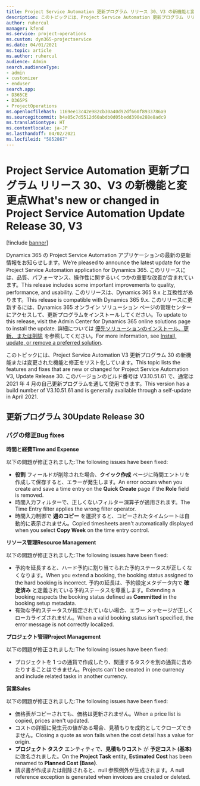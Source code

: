 ```yaml
---
title: Project Service Automation 更新プログラム リリース 30、V3 の新機能と変更点
description: このトピックには、Project Service Automation 更新プログラム リリース 30、V3 で利用可能な機能と修正をリスト化しています。
author: ruhercul
manager: kfend
ms.service: project-operations
ms.custom: dyn365-projectservice
ms.date: 04/01/2021
ms.topic: article
ms.author: ruhercul
audience: Admin
search.audienceType:
- admin
- customizer
- enduser
search.app:
- D365CE
- D365PS
- ProjectOperations
ms.openlocfilehash: 1169ee13c42e982cb30a40d92df660f8933786a9
ms.sourcegitcommit: b4a05c7d5512d60abdb0d05bedd390e288e8adc9
ms.translationtype: HT
ms.contentlocale: ja-JP
ms.lasthandoff: 04/02/2021
ms.locfileid: "5852867"
---
```

# <a name="whats-new-or-changed-in-project-service-automation-update-release-30-v3"></a><span data-ttu-id="a6552-103">Project Service Automation 更新プログラム リリース 30、V3 の新機能と変更点</span><span class="sxs-lookup"><span data-stu-id="a6552-103">What's new or changed in Project Service Automation Update Release 30, V3</span></span>

[!include [banner](../includes/psa-now-project-operations.md)]

<span data-ttu-id="a6552-104">Dynamics 365 の Project Service Automation アプリケーションの最新の更新情報をお知らせします。</span><span class="sxs-lookup"><span data-stu-id="a6552-104">We’re pleased to announce the latest update for the Project Service Automation application for Dynamics 365.</span></span> <span data-ttu-id="a6552-105">このリリースには、品質、パフォーマンス、操作性に関するいくつかの重要な改善が含まれています。</span><span class="sxs-lookup"><span data-stu-id="a6552-105">This release includes some important improvements to quality, performance, and usability.</span></span> <span data-ttu-id="a6552-106">このリリースは、Dynamics 365 9.x と互換性があります。</span><span class="sxs-lookup"><span data-stu-id="a6552-106">This release is compatible with Dynamics 365 9.x.</span></span> <span data-ttu-id="a6552-107">このリリースに更新するには、Dynamics 365 オンライン ソリューション ページの管理センターにアクセスして、更新プログラムをインストールしてください。</span><span class="sxs-lookup"><span data-stu-id="a6552-107">To update to this release, visit the Admin Center for Dynamics 365 online solutions page to install the update.</span></span> <span data-ttu-id="a6552-108">詳細については [優先ソリューションのインストール、更新、または削除](https://docs.microsoft.com/power-platform/admin/install-remove-preferred-solution) を参照してください。</span><span class="sxs-lookup"><span data-stu-id="a6552-108">For more information, see [Install, update, or remove a preferred solution](https://docs.microsoft.com/power-platform/admin/install-remove-preferred-solution).</span></span>

<span data-ttu-id="a6552-109">このトピックには、Project Service Automation V3 更新プログラム 30 の新機能または変更された機能と修正をリスト化しています。</span><span class="sxs-lookup"><span data-stu-id="a6552-109">This topic lists the features and fixes that are new or changed for Project Service Automation V3, Update Release 30.</span></span> <span data-ttu-id="a6552-110">このバージョンのビルド番号は V3.10.51.61 で、通常は 2021 年 4 月の自己更新プログラムを通して使用できます。</span><span class="sxs-lookup"><span data-stu-id="a6552-110">This version has a build number of V3.10.51.61 and is generally available through a self-update in April 2021.</span></span>

## <a name="update-release-30"></a><span data-ttu-id="a6552-111">更新プログラム 30</span><span class="sxs-lookup"><span data-stu-id="a6552-111">Update Release 30</span></span>

### <a name="bug-fixes"></a><span data-ttu-id="a6552-112">バグの修正</span><span class="sxs-lookup"><span data-stu-id="a6552-112">Bug fixes</span></span>

<span data-ttu-id="a6552-113">**時間と経費**</span><span class="sxs-lookup"><span data-stu-id="a6552-113">**Time and Expense**</span></span>

<span data-ttu-id="a6552-114">以下の問題が修正されました:</span><span class="sxs-lookup"><span data-stu-id="a6552-114">The following issues have been fixed:</span></span>

- <span data-ttu-id="a6552-115">**役割** フィールドが削除された場合、**クイック作成** ページに時間エントリを作成して保存すると、エラーが発生します。</span><span class="sxs-lookup"><span data-stu-id="a6552-115">An error occurs when you create and save a time entry on the **Quick Create** page if the **Role** field is removed.</span></span>
- <span data-ttu-id="a6552-116">時間入力フィルターで、正しくないフィルター演算子が適用されます。</span><span class="sxs-lookup"><span data-stu-id="a6552-116">The Time Entry filter applies the wrong filter operator.</span></span>
- <span data-ttu-id="a6552-117">時間入力制御で **週のコピー** を選択すると、コピーされたタイムシートは自動的に表示されません。</span><span class="sxs-lookup"><span data-stu-id="a6552-117">Copied timesheets aren't automatically displayed when you select **Copy Week** on the time entry control.</span></span>

<span data-ttu-id="a6552-118">**リソース管理**</span><span class="sxs-lookup"><span data-stu-id="a6552-118">**Resource Management**</span></span>

<span data-ttu-id="a6552-119">以下の問題が修正されました:</span><span class="sxs-lookup"><span data-stu-id="a6552-119">The following issues have been fixed:</span></span>

- <span data-ttu-id="a6552-120">予約を延長すると、ハード予約に割り当てられた予約ステータスが正しくなくなります。</span><span class="sxs-lookup"><span data-stu-id="a6552-120">When you extend a booking, the booking status assigned to the hard booking is incorrect.</span></span> <span data-ttu-id="a6552-121">予約の延長は、予約設定メタデータ内で **確定済み** と定義されている予約ステータスを尊重します。</span><span class="sxs-lookup"><span data-stu-id="a6552-121">Extending a booking respects the booking status defined as **Committed** in the booking setup metadata.</span></span>
- <span data-ttu-id="a6552-122">有効な予約ステータスが指定されていない場合、エラー メッセージが正しくローカライズされません。</span><span class="sxs-lookup"><span data-stu-id="a6552-122">When a valid booking status isn't specified, the error message is not correctly localized.</span></span>

<span data-ttu-id="a6552-123">**プロジェクト管理**</span><span class="sxs-lookup"><span data-stu-id="a6552-123">**Project Management**</span></span>

<span data-ttu-id="a6552-124">以下の問題が修正されました:</span><span class="sxs-lookup"><span data-stu-id="a6552-124">The following issues have been fixed:</span></span>

- <span data-ttu-id="a6552-125">プロジェクトを 1 つの通貨で作成したり、関連するタスクを別の通貨に含めたりすることはできません。</span><span class="sxs-lookup"><span data-stu-id="a6552-125">Projects can't be created in one currency and include related tasks in another currency.</span></span>

<span data-ttu-id="a6552-126">**営業**</span><span class="sxs-lookup"><span data-stu-id="a6552-126">**Sales**</span></span>

<span data-ttu-id="a6552-127">以下の問題が修正されました:</span><span class="sxs-lookup"><span data-stu-id="a6552-127">The following issues have been fixed:</span></span>

- <span data-ttu-id="a6552-128">価格表がコピーされても、価格は更新されません。</span><span class="sxs-lookup"><span data-stu-id="a6552-128">When a price list is copied, prices aren't updated.</span></span>
- <span data-ttu-id="a6552-129">コストの詳細に発生元の値がある場合、見積もりを成約としてクローズできません。</span><span class="sxs-lookup"><span data-stu-id="a6552-129">Closing a quote as won fails when the cost detail has a value for origin.</span></span>
- <span data-ttu-id="a6552-130">**プロジェクト タスク** エンティティで、**見積もりコスト** が **予定コスト (基本)** に改名されました。</span><span class="sxs-lookup"><span data-stu-id="a6552-130">On the **Project Task** entity, **Estimated Cost** has been renamed to **Planned Cost (Base)**.</span></span>
- <span data-ttu-id="a6552-131">請求書が作成または削除されると、null 参照例外が生成されます。</span><span class="sxs-lookup"><span data-stu-id="a6552-131">A null reference exception is generated when invoices are created or deleted.</span></span>
